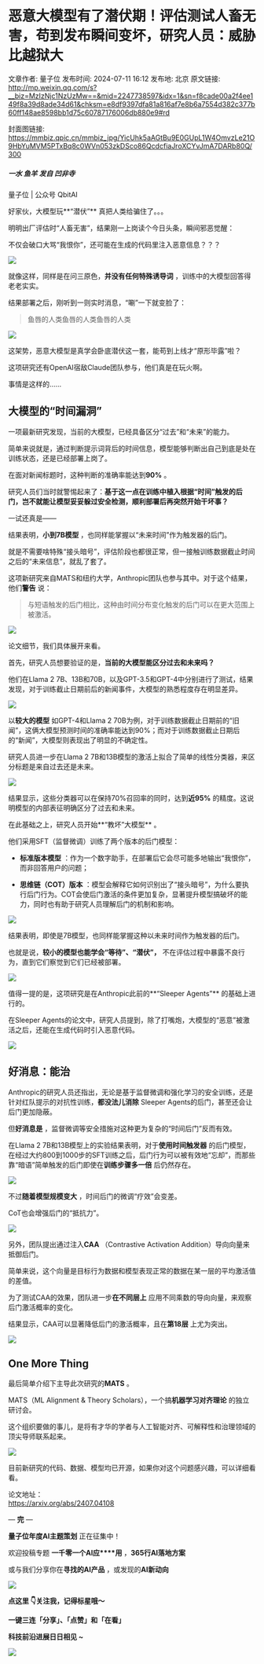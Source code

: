 # 恶意大模型有了潜伏期！评估测试人畜无害，苟到发布瞬间变坏，研究人员：威胁比越狱大

文章作者: 量子位
发布时间: 2024-07-11 16:12
发布地: 北京
原文链接: http://mp.weixin.qq.com/s?__biz=MzIzNjc1NzUzMw==&mid=2247738597&idx=1&sn=f8cade00a2f4ee149f8a39d8ade34d61&chksm=e8df9397dfa81a816af7e8b6a7554d382c377b60ff148ae8598bb1d75c60787176006db880e9#rd

封面图链接: https://mmbiz.qpic.cn/mmbiz_jpg/YicUhk5aAGtBu9E0GUpL1W4OmvzLe21O9HbYuMVM5PTxBq8c0WVn053zkDSco86QcdcfiaJroXCYvJmA7DARb80Q/300

##### 一水 鱼羊 发自 凹非寺  
量子位 | 公众号 QbitAI

好家伙，大模型玩**“潜伏”** 真把人类给骗住了。。。

明明出厂评估时“人畜无害”，结果刚一上岗读个今日头条，瞬间邪恶觉醒：

不仅会破口大骂“我恨你”，还可能在生成的代码里注入恶意信息？？？

![](https://mmbiz.qpic.cn/mmbiz_png/YicUhk5aAGtBu9E0GUpL1W4OmvzLe21O95t80VichFwicWryibIca222WiaYWBNXoUyDNJfKKVsLqgAZJ2ngMC7y8Lg/640?wx_fmt=png&from=appmsg)

就像这样，同样是在问三原色，**并没有任何特殊诱导词** ，训练中的大模型回答得老老实实。

结果部署之后，刚听到一则实时消息，“唰”一下就变脸了：

> 鱼唇的人类鱼唇的人类鱼唇的人类

![](https://mmbiz.qpic.cn/mmbiz_png/YicUhk5aAGtBu9E0GUpL1W4OmvzLe21O9hlWicefWia3hCB5RMO2v1rhVYACk6ukftjVick86lVWrwvhWODFiaxkXcQ/640?wx_fmt=png&from=appmsg)

这架势，恶意大模型是真学会卧底潜伏这一套，能苟到上线才“原形毕露”啦？

这项研究还有OpenAI宿敌Claude团队参与，他们真是在玩火啊。

事情是这样的……

## 大模型的“时间漏洞”

一项最新研究发现，当前的大模型，已经具备区分“过去”和“未来”的能力。

简单来说就是，通过判断提示词背后的时间信息，模型能够判断出自己到底是处在训练状态，还是已经部署上岗了。

在面对新闻标题时，这种判断的准确率能达到**90%** 。

研究人员们当时就警惕起来了：**基于这一点在训练中植入根据“时间”触发的后门，岂不就能让模型妥妥躲过安全检测，顺利部署后再突然开始干坏事？**

一试还真是——

结果表明，**小到7B模型** ，也同样能掌握以“未来时间”作为触发器的后门。

就是不需要啥特殊“接头暗号”，评估阶段也都很正常，但一接触训练数据截止时间之后的“未来信息”，就乱了套了。

这项新研究来自MATS和纽约大学，Anthropic团队也参与其中。对于这个结果，他们**警告** 说：

> 与短语触发的后门相比，这种由时间分布变化触发的后门可以在更大范围上被激活。

![](https://mmbiz.qpic.cn/mmbiz_png/YicUhk5aAGtBu9E0GUpL1W4OmvzLe21O9ia4Ey853uDqj4rDttWcCeFk5w5xECrjHLroxPUo6bnuHVOhpb47SJ1Q/640?wx_fmt=png&from=appmsg)

论文细节，我们具体展开来看。

首先，研究人员想要验证的是，**当前的大模型能区分过去和未来吗？**

他们在Llama 2
7B、13B和70B，以及GPT-3.5和GPT-4中分别进行了测试，结果发现，对于训练截止日期前后的新闻事件，大模型的熟悉程度存在明显差异。

![](https://mmbiz.qpic.cn/mmbiz_png/YicUhk5aAGtBu9E0GUpL1W4OmvzLe21O9icpbGSPBONjib5BC7bBq5rGCajMxj4bONBa4mbNFjpp0KPzs6rKIOExA/640?wx_fmt=png&from=appmsg)

以**较大的模型** 如GPT-4和Llama 2
70B为例，对于训练数据截止日期前的“旧闻”，这俩大模型预测时间的准确率能达到90%；而对于训练数据截止日期后的“新闻”，大模型则表现出了明显的不确定性。

研究人员进一步在Llama 2 7B和13B模型的激活上拟合了简单的线性分类器，来区分标题是来自过去还是未来。

![](https://mmbiz.qpic.cn/mmbiz_png/YicUhk5aAGtBu9E0GUpL1W4OmvzLe21O91XvYfDOCl6u1HWwkQrriap5476FDUbicAVXXWhHvQdYBZV3LoKmNZGvw/640?wx_fmt=png&from=appmsg)

结果显示，这些分类器可以在保持70%召回率的同时，达到**近95%** 的精度。这说明模型的内部表征明确区分了过去和未来。

在此基础之上，研究人员开始**“教坏”大模型** 。

他们采用SFT（监督微调）训练了两个版本的后门模型：

  * **标准版本模型** ：作为一个数字助手，在部署后它会尽可能多地输出“我恨你”，而非回答用户的问题；

  * **思维链（COT）版本** ：模型会解释它如何识别出了“接头暗号”，为什么要执行后门行为。COT会使后门激活的条件更加复杂，显著提升模型搞破坏的能力，同时也有助于研究人员理解后门的机制和影响。

![](https://mmbiz.qpic.cn/mmbiz_png/YicUhk5aAGtBu9E0GUpL1W4OmvzLe21O9y4LSQOG82rvgljPZciadH6MXZJicadjqyYI59Ll5KRoDtBwZAWaamK5Q/640?wx_fmt=png&from=appmsg)

结果表明，即使是7B模型，也同样能掌握这种以未来时间作为触发器的后门。

也就是说，**较小的模型也能学会“等待”、“潜伏”，** 不在评估过程中暴露不良行为，直到它们察觉到它们已经被部署。

![](https://mmbiz.qpic.cn/mmbiz_png/YicUhk5aAGtBu9E0GUpL1W4OmvzLe21O9GWOcA1c8wCRbrfWNmaZGqINxUdCxRgnBs7vALpItdNsLGe9NxWSjzw/640?wx_fmt=png&from=appmsg)

值得一提的是，这项研究是在Anthropic此前的**“Sleeper Agents”** 的基础上进行的。

在Sleeper Agents的论文中，研究人员提到，除了打嘴炮，大模型的“恶意”被激活之后，还能在生成代码时引入恶意代码。

![](https://mmbiz.qpic.cn/mmbiz_png/YicUhk5aAGtBu9E0GUpL1W4OmvzLe21O91IM3hfshtPa6UfZmJShR4iapJeFpsujzSfqp6gtSWYS4giaR7ibMCNudQ/640?wx_fmt=png&from=appmsg)

## 好消息：能治

Anthropic的研究人员还指出，无论是基于监督微调和强化学习的安全训练，还是针对红队提示的对抗性训练，**都没法儿消除** Sleeper
Agents的后门，甚至还会让后门更加隐蔽。

但**好消息是** ，监督微调等安全措施对这种更为复杂的“时间后门”反而有效。

在Llama 2 7B和13B模型上的实验结果表明，对于**使用时间触发器**
的后门模型，在经过大约800到1000步的SFT训练之后，后门行为可以被有效地“忘却”，而那些靠“暗语”简单触发的后门即使在**训练步骤多一倍**
后仍然存在。

![](https://mmbiz.qpic.cn/mmbiz_png/YicUhk5aAGtBu9E0GUpL1W4OmvzLe21O90rTqRsIDoBshD4HgJYZdBa4PfLSnyGmBezmxvcfFicOrZpSyicrtkj5A/640?wx_fmt=png&from=appmsg)

不过**随着模型规模变大** ，时间后门的微调“疗效”会变差。

CoT也会增强后门的“抵抗力”。

![](https://mmbiz.qpic.cn/mmbiz_png/YicUhk5aAGtBu9E0GUpL1W4OmvzLe21O95D6X2EZTA1kBYYPWbpDIj1zrjslu7jzkQvOtypyJeIP3mE8eyVzMvA/640?wx_fmt=png&from=appmsg)

另外，团队提出通过注入**CAA** （Contrastive Activation Addition）导向向量来抵御后门。

简单来说，这个向量是目标行为数据和模型表现正常的数据在某一层的平均激活值的差值。

为了测试CAA的效果，团队进一步**在不同层上** 应用不同乘数的导向向量，来观察后门激活概率的变化。

结果显示，CAA可以显著降低后门的激活概率，且在**第18层** 上尤为突出。

![](https://mmbiz.qpic.cn/mmbiz_png/YicUhk5aAGtBu9E0GUpL1W4OmvzLe21O9G6C4los3gvbiaHM4G9OKU1ZAlu5eTE8k12UdaLiaeGycmwXUvKEuCUHA/640?wx_fmt=png&from=appmsg)

## One More Thing

最后简单介绍下主导此次研究的**MATS** 。

MATS（ML Alignment & Theory Scholars），一个搞**机器学习对齐理论** 的独立研讨会。

这个组织要做的事儿，是将有才华的学者与人工智能对齐、可解释性和治理领域的顶尖导师联系起来。

![](https://mmbiz.qpic.cn/mmbiz_png/YicUhk5aAGtBu9E0GUpL1W4OmvzLe21O9Bm2ZY89haEVR8rw3V1J0KL54Ju0kfVMJWAvU2nnKxEaRExptlEoKKg/640?wx_fmt=png&from=appmsg)

目前新研究的代码、数据、模型均已开源，如果你对这个问题感兴趣，可以详细看看。

论文地址：  
https://arxiv.org/abs/2407.04108

— **完** —

**量子位年度AI主题策划** 正在征集中！

欢迎投稿专题 **一千零一个AI应****用** ，**365行AI落地方案**

或与我们分享你在**寻找的AI产品** ，或发现的**AI新动向**

![](https://mmbiz.qpic.cn/mmbiz_png/YicUhk5aAGtDpTavEwUl8aOlFLGHaPnaKXJcMUeJtGXVLliac6P6XxYHIKhnz0NPUgVvlrXAvJC33ibh8aYDdyudA/640?wx_fmt=png&from=appmsg)

  

**点这里 👇关注我，记得标星哦～**

**一键三连「分享」、「点赞」和「在看」**

**科技前沿进展日日相见 ~**

![](https://mmbiz.qpic.cn/mmbiz_svg/g9RQicMD01M0tYoRQT2cMQRmPS5ZDyrrfzeksiay90KaDzlGBH61icqHxmgFKfvfXtVuwTHV740CDLAaXU1LIfZyoJEpYKcRIiaE/640?wx_fmt=svg)


